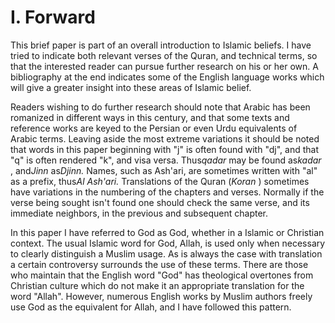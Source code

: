 I. Forward
==========

This brief paper is part of an overall introduction to Islamic beliefs.
I have tried to indicate both relevant verses of the Quran, and
technical terms, so that the interested reader can pursue further
research on his or her own. A bibliography at the end indicates some of
the English language works which will give a greater insight into these
areas of Islamic belief.

Readers wishing to do further research should note that Arabic has been
romanized in different ways in this century, and that some texts and
reference works are keyed to the Persian or even Urdu equivalents of
Arabic terms. Leaving aside the most extreme variations it should be
noted that words in this paper beginning with "j" is often found with
"dj", and that "q" is often rendered "k", and visa versa. Thus*qadar*
may be found as*kadar* , and*Jinn* as*Djinn.* Names, such as Ash'ari,
are sometimes written with "al" as a prefix, thus*Al Ash'ari.*
Translations of the Quran (*Koran* ) sometimes have variations in the
numbering of the chapters and verses. Normally if the verse being sought
isn't found one should check the same verse, and its immediate
neighbors, in the previous and subsequent chapter.

In this paper I have referred to God as God, whether in a Islamic or
Christian context. The usual Islamic word for God, Allah, is used only
when necessary to clearly distinguish a Muslim usage. As is always the
case with translation a certain controversy surrounds the use of these
terms. There are those who maintain that the English word "God" has
theological overtones from Christian culture which do not make it an
appropriate translation for the word "Allah". However, numerous English
works by Muslim authors freely use God as the equivalent for Allah, and
I have followed this pattern.


